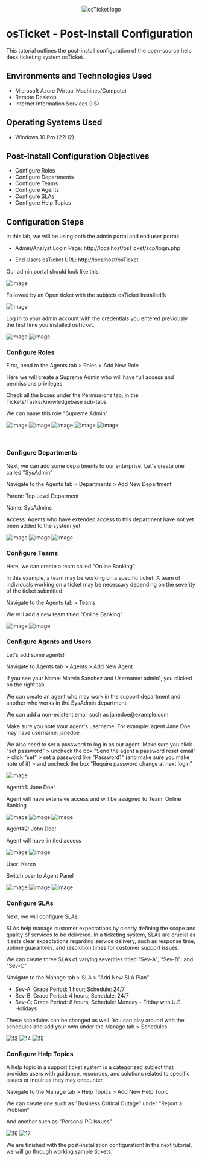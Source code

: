 <p align="center">
<img src="https://i.imgur.com/Clzj7Xs.png" alt="osTicket logo"/>
</p>

<h1>osTicket - Post-Install Configuration</h1>
This tutorial outlines the post-install configuration of the open-source help desk ticketing system osTicket.<br />

<h2>Environments and Technologies Used</h2>

- Microsoft Azure (Virtual Machines/Compute)
- Remote Desktop
- Internet Information Services (IIS)

<h2>Operating Systems Used </h2>

- Windows 10 Pro (22H2)

<h2>Post-Install Configuration Objectives</h2>

- Configure Roles
- Configure Departments
- Configure Teams
- Configure Agents
- Configure SLAs
- Configure Help Topics

<h2>Configuration Steps</h2>
<p>
In this lab, we will be using both the admin portal and end user portal:</p>

- Admin/Analyst Login Page:
http://localhost/osTicket/scp/login.php 

- End Users osTicket URL:
http://localhost/osTicket 

Our admin portal should look like this:

![image](https://github.com/user-attachments/assets/4a56dd1f-ae93-4a81-a368-cdabf979e338)

Followed by an Open ticket with the subject( osTicket Installed!):

![image](https://github.com/user-attachments/assets/a906de3a-fc7c-4ea3-be62-f76a1df7eb20)

<p>Log in to your admin account with the credentials you entered previously the first time you installed osTicket.</p>

![image](https://github.com/user-attachments/assets/d92102cc-6eb1-4748-9647-52b3039df655)
![image](https://github.com/user-attachments/assets/0e762d13-48a4-46be-95ba-47e8d12b0d27)







<h3>Configure Roles</h3>
<p>First, head to the Agents tab > Roles > Add New Role</p>
<p>Here we will create a Supreme Admin who will have full access and permissions privileges</p>
<p>Check all the boxes under the Permissions tab, in the Tickets/Tasks/Knowledgebase sub-tabs.</p>
We can name this role "Supreme Admin"

![image](https://github.com/user-attachments/assets/c31ea18f-7019-452c-bc4d-bdc1eb1d102f)
![image](https://github.com/user-attachments/assets/ae921faa-e918-49c8-a551-e3f690d392a6)
![image](https://github.com/user-attachments/assets/3d0dcca9-d007-48e9-81a2-865b5e780d2e)
![image](https://github.com/user-attachments/assets/3614b95f-f867-4757-b2f0-01f910e2a4d8)
![image](https://github.com/user-attachments/assets/f0aa3547-7283-48e1-8847-3454d5cc9346)





<br />
<h3>Configure Departments</h3>
<p>Next, we can add some departments to our enterprise. Let's create one called "SysAdmin"</p>
<p>Navigate to the Agents tab > Departments > Add New Department</p>
<p>Parent: Top Level Deparment</p>
<p>Name: SysAdmins</p>
<p>Access: Agents who have extended access to this department have not yet been added to the system yet</p>


![image](https://github.com/user-attachments/assets/19641b1b-e7ab-4e91-9f90-8bb3887f14cd)
![image](https://github.com/user-attachments/assets/6f8a6c0d-6c1c-4b14-bcf9-c152389f34e7)
![image](https://github.com/user-attachments/assets/0031e072-3ab4-4941-af4d-e123f9ce0783)





<h3>Configure Teams</h3>
<p>Here, we can create a team called "Online Banking"</p>
<p>In this example, a team may be working on a specific ticket. A team of individuals working on a ticket may be necessary depending on the severity of the ticket submitted.</p>
<p>Navigate to the Agents tab > Teams </p>
<p>We will add a new team titled "Online Banking"</p>

![image](https://github.com/user-attachments/assets/5cffa9d6-1a1c-4914-bd2a-b5662cb29972)
![image](https://github.com/user-attachments/assets/9a9e270e-f8d4-4773-ad30-6a8eeb1d89b2)




<h3>Configure Agents and Users</h3>
<p>Let's add some agents!</p>
<p>Navigate to Agents tab > Agents > Add New Agent</p>
<p>If you see your Name: Marvin Sanchez and Username: admin1, you clicked on the right tab</p>
<p>We can create an agent who may work in the support department and another who works in the SysAdmin department</p>
<p>We can add a non-existent email such as janedoe@example.com</p>
<p>Make sure you note your agent's username. For example: agent Jane Doe may have username: janedoe</p>
<p>We also need to set a password to log in as our agent. Make sure you click "set password" > uncheck the box "Send the agent a password reset email" > click "set" >  set a password like "Password1" (and make sure you make note of it) > and uncheck the box "Require password change at next login"</p>

![image](https://github.com/user-attachments/assets/1d17df9e-bf3c-4a89-9bde-cb01056afb02)


<p>Agent#1: Jane Doe!</p>
<p>Agent will have extensive access and will be assigned to Team: Online Banking </p>

![image](https://github.com/user-attachments/assets/b17bb913-1e2d-4a3b-bae2-773f3fa998f7)
![image](https://github.com/user-attachments/assets/2d911e53-c028-408c-980c-d519f6a8e6e2)
![image](https://github.com/user-attachments/assets/6948c666-ee9e-40f6-a81e-37d87dfbf779)

<p> Agent#2: John Doe!</p>
<p> Agent will have limited access</p>

![image](https://github.com/user-attachments/assets/d960d4c4-f918-4cff-9472-7e5cf0f806cc)
![image](https://github.com/user-attachments/assets/7111799e-d2ea-4b99-8929-96547e323236)


<p> User: Karen</p>
<p> Switch over to Agent Panel</p>

![image](https://github.com/user-attachments/assets/a57b7f98-754e-4b48-9176-fff42425e20d)
![image](https://github.com/user-attachments/assets/c059c9dd-d6fc-4e70-a1a0-f9704ff62849)
![image](https://github.com/user-attachments/assets/c0ab0547-6d2c-4715-bda6-8554d1b35152)







<h3>Configure SLAs</h3>
<p>Next, we will configure SLAs.</p>
<p>SLAs help manage customer expectations by clearly defining the scope and quality of services to be delivered. In a ticketing system, SLAs are crucial as it sets clear expectations regarding service delivery, such as response time, uptime guarantees, and resolution times for customer support issues.</p>
<p></p>We can create three SLAs of varying severities titled "Sev-A"; "Sev-B"; and "Sev-C"</p>
<p>Navigate to the Manage tab > SLA > "Add New SLA Plan"</p>

- Sev-A: Grace Period: 1 hour; Schedule: 24/7
- Sev-B: Grace Period: 4 hours; Schedule: 24/7
- Sev-C: Grace Period: 8 hours; Schedule: Monday - Friday with U.S. Holidays

<p>These schedules can be changed as well. You can play around with the schedules and add your own under the Manage tab > Schedules</p>

![13](https://github.com/user-attachments/assets/d8fcf3b7-4e08-4471-847d-bbffd45912fa)
![14](https://github.com/user-attachments/assets/c432e761-86d4-4c8a-b21f-0d40d8fd4cd9)
![15](https://github.com/user-attachments/assets/23407912-f862-4de7-a64e-21ca02044f2a)

<h3>Configure Help Topics</h3>
<p>A help topic in a support ticket system is a categorized subject that provides users with guidance, resources, and solutions related to specific issues or inquiries they may encounter.</p>
<p>Navigate to the Manage tab > Help Topics > Add New Help Topic</p>
<p>We can create one such as "Business Critical Outage" under "Report a Problem"</p>
And another such as "Personal PC Issues"

![16](https://github.com/user-attachments/assets/ba158600-cd9c-4409-8b43-b76bf950e286)
![17](https://github.com/user-attachments/assets/ea4597e8-a059-4521-8d55-c331c4bb73a1)

<p>We are finished with the post-installation configuration! In the next tutorial, we will go through working sample tickets.</p>

